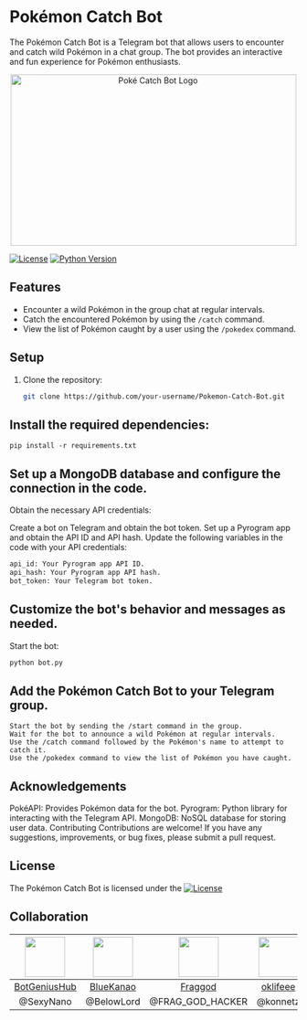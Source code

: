 # Pokémon Catch Bot

The Pokémon Catch Bot is a Telegram bot that allows users to encounter and catch wild Pokémon in a chat group. The bot provides an interactive and fun experience for Pokémon enthusiasts.

<p align="center">
  <img src="https://graph.org/file/58ca90f1f28d86419205e.jpg" alt="Poké Catch Bot Logo" width="500" height="300">
</p>

[![License](https://img.shields.io/github/license/BotGeniusHub/Pokemon-Catch-Bot)](LICENSE)
[![Python Version](https://img.shields.io/badge/python-3.6%2B-blue)](https://www.python.org/downloads/)

## Features

- Encounter a wild Pokémon in the group chat at regular intervals.
- Catch the encountered Pokémon by using the `/catch` command.
- View the list of Pokémon caught by a user using the `/pokedex` command.

## Setup

1. Clone the repository:

   ```bash
   git clone https://github.com/your-username/Pokemon-Catch-Bot.git

## Install the required dependencies:

   ```basb
pip install -r requirements.txt
```

## Set up a MongoDB database and configure the connection in the code.
Obtain the necessary API credentials:

Create a bot on Telegram and obtain the bot token.
Set up a Pyrogram app and obtain the API ID and API hash.
Update the following variables in the code with your API credentials:
   ```bash
api_id: Your Pyrogram app API ID.
api_hash: Your Pyrogram app API hash.
bot_token: Your Telegram bot token.
```
## Customize the bot's behavior and messages as needed.

Start the bot:
   ```bash
python bot.py
```

## Add the Pokémon Catch Bot to your Telegram group.
```
Start the bot by sending the /start command in the group.
Wait for the bot to announce a wild Pokémon at regular intervals.
Use the /catch command followed by the Pokémon's name to attempt to catch it.
Use the /pokedex command to view the list of Pokémon you have caught.
```

## Acknowledgements
PokéAPI: Provides Pokémon data for the bot.
Pyrogram: Python library for interacting with the Telegram API.
MongoDB: NoSQL database for storing user data.
Contributing
Contributions are welcome! If you have any suggestions, improvements, or bug fixes, please submit a pull request.

## License
The Pokémon Catch Bot is licensed under the [![License](https://img.shields.io/github/license/BotGeniusHub/Pokemon-Catch-Bot)](LICENSE)

## Collaboration

| <img src="https://github.com/BotGeniusHub.png" width="70px" height="70px"> | <img src="https://github.com/BlueKanao.png" width="70px" height="70px"> | <img src="https://github.com/Fraggod.png" width="70px" height="70px"> | <img src="https://github.com/oklifeee.png" width="70px" height="70px"> |
| :------------------------------------------------------------------------------: | :------------------------------------------------------------------------------: | :------------------------------------------------------------------------------: | :------------------------------------------------------------------------------: |
|                       [BotGeniusHub](https://github.com/BotGeniusHub)                |               [BlueKanao](https://github.com/BlueKanao)                |               [Fraggod](https://github.com/Fraggod)                |               [oklifeee](https://github.com/oklifeee)                |
|                                 @SexyNano                           |                           @BelowLord                                |                           @FRAG_GOD_HACKER                                |                           @konnetz                                |
